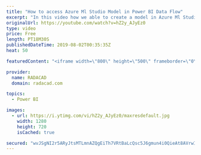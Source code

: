 ```yaml
---
title: "How to access Azure Ml Studio Model in Power BI Data Flow"
excerpt: "In this video how we able to create a model in Azure Ml Studio then. consume it in Power bI Service, data Flow, has been shown.  Link to blog https://radacad.com/ai-in-dataflow-azure-ml-studio-integration-with-power-bi-services-part-3 Lin to Azure ML book https://radacad.com/book-azure-machine-learning-studio-an-unleashed-guide"
originalUrl: https://youtube.com/watch?v=hZ2y_AJyEz0
type: video
price: Free
length: PT18M30S
publishedDateTime: 2019-08-02T00:35:35Z
heat: 50

featuredContent: "<iframe width=\"800\" height=\"500\" frameborder=\"0\" src=\"https://www.youtube.com/embed/hZ2y_AJyEz0\" allow=\"accelerometer; autoplay; encrypted-media; gyroscope; picture-in-picture\" allowfullscreen></iframe>"

provider:
  name: RADACAD
  domain: radacad.com

topics:
  - Power BI

images:
  - url: https://i.ytimg.com/vi/hZ2y_AJyEz0/maxresdefault.jpg
    width: 1280
    height: 720
    isCached: true

secured: "wvJSgNI2r5ARyJtsMTLmnAZQgEiTh7VRtBaLcQsc5J6gmun4i0QieAt8AVrwIGupcUK9NUng40NhPaR+TAFeNa2F70SfMdJLWkRlYPcQ7cH58MxqxY4/PdAXrS54v4+Ofpg78hpCBr3S6ilNakqsO5MKUqd5DbBzaIVouPbQZv/O8VguIedBRLC7ST3WsG5vr1M5BKCTXtwPMDBjW9TPN3ducJx0lymcgg85wpG3LeG8n9tjrShwqoAbkotL8376jHFyEPY+JB4vbi2yJpO1uoOCkccQ4oQFrlwIpyMc2x5N8PcuVrzTPXfs4nA/rWxGWwReRB24hOTdXGMZkhE9qeIfqER4uAOuP0TfEJVFt6qUgIyUTcV20u/5vDeDAtTIAhPsso5C0cYZfi9Yh2UrRPwWoBRpNda7yCJgCiXyJtM=;rdxId/rySWKUC2Rc2w8Jwg=="
---
```


